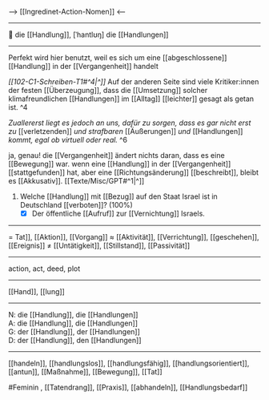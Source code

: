 --> [[Ingredinet-Action-Nomen]] <--

---

🔴 die [[Handlung]], [ˈhantlʊŋ]
die [[Handlungen]]

---

Perfekt wird hier benutzt, weil es sich um eine [[abgeschlossene]] [[Handlung]] in der [[Vergangenheit]] handelt

_[[102-C1-Schreiben-T1#^4|^]]_ Auf der anderen Seite sind viele Kritiker:innen der festen [[Überzeugung]], dass die [[Umsetzung]] solcher klimafreundlichen [[Handlungen]] im [[Alltag]] [[leichter]] gesagt als getan ist. ^4

_Zuallererst liegt es jedoch an uns, dafür zu sorgen, dass es gar nicht erst zu_ [[verletzenden]] _und strafbaren_ [[Äußerungen]] _und_ [[Handlungen]] _kommt, egal ob virtuell oder real._ ^6

ja, genau! die [[Vergangenheit]] ändert nichts daran, dass es eine [[Bewegung]] war. wenn eine [[Handlung]] in der [[Vergangenheit]] [[stattgefunden]] hat, aber eine [[Richtungsänderung]] [[beschreibt]], bleibt es [[Akkusativ]]. [[Texte/Misc/GPT#^1|^]]

1. Welche [[Handlung]] mit [[Bezug]] auf den Staat Israel ist in Deutschland [[verboten]]? (100%)
   - [x] Der öffentliche [[Aufruf]] zur [[Vernichtung]] Israels.

---

= Tat]], [[Aktion]], [[Vorgang]]
≈ [[Aktivität]], [[Verrichtung]], [[geschehen]], [[Ereignis]]
≠ [[Untätigkeit]], [[Stillstand]], [[Passivität]]

---

action, act, deed, plot

---

[[Hand]], [[lung]]

---

N: die [[Handlung]], die [[Handlungen]]  
A: die [[Handlung]], die [[Handlungen]]  
G: der [[Handlung]], der [[Handlungen]]  
D: der [[Handlung]], den [[Handlungen]]

---

[[handeln]], [[handlungslos]], [[handlungsfähig]], [[handlungsorientiert]], [[antun]], [[Maßnahme]], [[Bewegung]], [[Tat]]

#Feminin , [[Tatendrang]], [[Praxis]], [[abhandeln]], [[Handlungsbedarf]]
